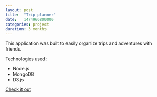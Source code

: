 ```yaml
---
layout: post
title:  "Trip planner"
date:   1474966800000
categories: project
duration: 3 months
---
```

This application was built to easily organize trips and adventures with friends.

Technologies used:

- Node.js
- MongoDB
- D3.js


[Check it out ](https://trips.tdevisscher.ca)